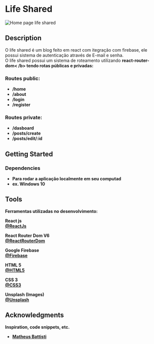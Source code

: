 # Life Shared

![Home page life shared](github-image-life-shared.png)

## Description

O life shared é um blog feito em react com itegração com firebase, ele possui sistema de autenticação através de E-mail e senha. <br />
O life shared possui um sistema de roteamento utilizando <b>react-router-dom< /b> tendo rotas públicas e privadas: <br>

### Routes public:

* /home
* /about
* /login
* /register

### Routes private:

* /dasboard
* /posts/create
* /posts/edit/:id

## Getting Started

### Dependencies

* Para rodar a aplicação localmente em seu computad
* ex. Windows 10

## Tools

Ferramentas utilizadas no desenvolvimento:

React js  
[@ReactJs](https://pt-br.reactjs.org/)

React Router Dom V6 <br>
[@ReactRouterDom](https://reactrouter.com/en/main)

Google Firebase <br>
[@Firebase](https://firebase.google.com/)

HTML 5 <br>
[@HTML5](https://developer.mozilla.org/pt-BR/docs/Web/HTML)

CSS 3 <br>
[@CSS3](https://developer.mozilla.org/pt-BR/docs/Web/CSS)

Unsplash (Images) <br>
[@Unsplash](https://unsplash.com/pt-br)

## Acknowledgments

Inspiration, code snippets, etc.
* [Matheus Battisti](https://github.com/matheusbattisti)
